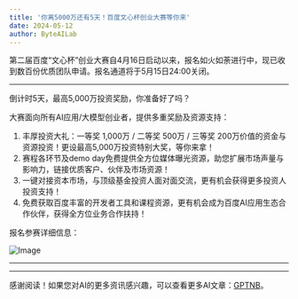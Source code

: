 ```yaml
---
title: '你离5000万还有5天！百度文心杯创业大赛等你来'
date: 2024-05-12
author: ByteAILab
---
```


第二届百度“文心杯”创业大赛自4月16日启动以来，报名如火如荼进行中，现已收到数百份优质团队申请。报名通道将于5月15日24:00关闭。

---
倒计时5天，最高5,000万投资奖励，你准备好了吗？

大赛面向所有AI应用/大模型创业者，提供多重奖励及资源支持：

1. 丰厚投资大礼：一等奖 1,000万 / 二等奖 500万 / 三等奖 200万价值的资金与资源投资！更设最高5,000万投资特别大奖，等你来拿！
2. 赛程各环节及demo day免费提供全方位媒体曝光资源，助您扩展市场声量与影响力，链接优质客户、伙伴及市场资源！
3. 一键对接资本市场，与顶级基金投资人面对面交流，更有机会获得更多投资人投资支持！
4. 免费获取百度丰富的开发者工具和课程资源，更有机会成为百度AI应用生态合作伙伴，获得全方位业务合作扶持！

报名参赛详细信息：

![Image](https://image.jiqizhixin.com/uploads/editor/ed41170f-3732-420d-914b-6c497061bdd8/WechatIMG5050.png)

---
---
感谢阅读！如果您对AI的更多资讯感兴趣，可以查看更多AI文章：[GPTNB](https://gptnb.com)。